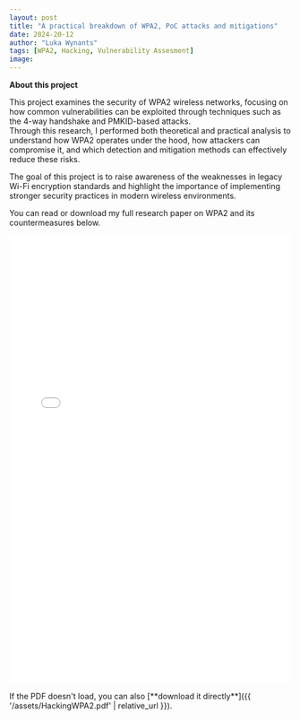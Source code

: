 ```yaml
---
layout: post
title: "A practical breakdown of WPA2, PoC attacks and mitigations"
date: 2024-20-12
author: "Luka Wynants"
tags: [WPA2, Hacking, Vulnerability Assesment]
image:
--- 
```


**About this project**  

This project examines the security of WPA2 wireless networks, focusing on how common vulnerabilities can be exploited through techniques such as the 4-way handshake and PMKID-based attacks.  
Through this research, I performed both theoretical and practical analysis to understand how WPA2 operates under the hood, how attackers can compromise it, and which detection and mitigation methods can effectively reduce these risks.  

The goal of this project is to raise awareness of the weaknesses in legacy Wi-Fi encryption standards and highlight the importance of implementing stronger security practices in modern wireless environments.  

You can read or download my full research paper on WPA2 and its countermeasures below.  

<iframe 
    src="{{ '/assets/HackingWPA2.pdf' | relative_url }}" 
    width="100%" 
    height="800px" 
    style="border:none;">
</iframe>

<p>
  If the PDF doesn't load, you can also [**download it directly**]({{ '/assets/HackingWPA2.pdf' | relative_url }}).
</p>